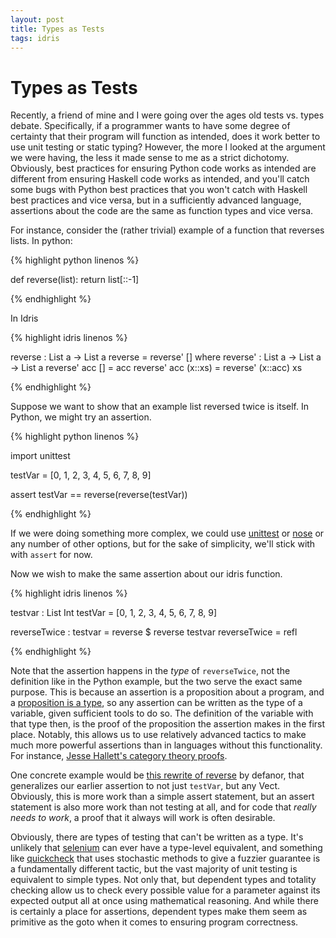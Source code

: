 ```yaml
---
layout: post
title: Types as Tests
tags: idris
---
```


Types as Tests
==============

Recently, a friend of mine and I were going over the ages old tests vs. types
debate.  Specifically, if a programmer wants to have some degree of certainty
that their program will function as intended, does it work better to use unit
testing or static typing?  However, the more I looked at the argument we were
having, the less it made sense to me as a strict dichotomy.  Obviously, best
practices for ensuring Python code works as intended are different from
ensuring Haskell code works as intended, and you'll catch some bugs with Python
best practices that you won't catch with Haskell best practices and vice versa,
but in a sufficiently advanced language, assertions about the code are the same
as function types and vice versa.

For instance, consider the (rather trivial) example of a function that reverses
lists.  In python:

{% highlight python linenos %}

def reverse(list):
  return list[::-1]

{% endhighlight %}

In Idris

{% highlight idris linenos %}

reverse : List a -> List a
reverse = reverse' []
  where
    reverse' : List a -> List a -> List a
    reverse' acc [] = acc
    reverse' acc (x::xs) = reverse' (x::acc) xs

{% endhighlight %}

Suppose we want to show that an example list reversed twice is itself.  In
Python, we might try an assertion.

{% highlight python linenos %}

import unittest

testVar = [0, 1, 2, 3, 4, 5, 6, 7, 8, 9]

assert testVar == reverse(reverse(testVar))

{% endhighlight %}

If we were doing something more complex, we could use
[unittest](https://docs.python.org/2/library/unittest.html) or
[nose](https://nose.readthedocs.org/en/latest/) or any number of other options,
but for the sake of simplicity, we'll stick with with `assert` for now.

Now we wish to make the same assertion about our idris function.

{% highlight idris linenos %}

testvar : List Int
testVar = [0, 1, 2, 3, 4, 5, 6, 7, 8, 9]

reverseTwice : testvar = reverse $ reverse testvar
reverseTwice = refl

{% endhighlight %}

Note that the assertion happens in the *type* of `reverseTwice`, not the
definition like in the Python example, but the two serve the exact same
purpose.  This is because an assertion is a proposition about a program, and a
[proposition is a
type](https://en.wikipedia.org/wiki/Curry%E2%80%93Howard_correspondence), so
any assertion can be written as the type of a variable, given sufficient tools
to do so.  The definition of the variable with that type then, is the proof of
the proposition the assertion makes in the first place.  Notably, this allows
us to use relatively advanced tactics to make much more powerful assertions
than in languages without this functionality.  For instance, [Jesse Hallett's
category theory
proofs](http://sitr.us/2014/05/05/category-theory-proofs-in-idris.html).

One concrete example would be [this rewrite of
reverse](https://github.com/defanor/idris-stuff/blob/master/Vect.idr) by
defanor, that generalizes our earlier assertion to not just `testVar`, but any
Vect.  Obviously, this is more work than a simple assert statement, but an
assert statement is also more work than not testing at all, and for code that
*really needs to work*, a proof that it always will work is often desirable.

Obviously, there are types of testing that can't be written as a type.  It's
unlikely that [selenium](http://www.seleniumhq.org/) can ever have a type-level
equivalent, and something like
[quickcheck](https://github.com/nick8325/quickcheck) that uses stochastic
methods to give a fuzzier guarantee is a fundamentally different tactic, but
the vast majority of unit testing is equivalent to simple types.  Not only
that, but dependent types and totality checking allow us to check every
possible value for a parameter against its expected output all at once using
mathematical reasoning.  And while there is certainly a place for assertions,
dependent types make them seem as primitive as the goto when it comes to
ensuring program correctness.
